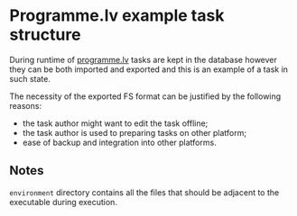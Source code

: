 # Programme.lv example task structure

During runtime of [programme.lv](https://programme.lv/) tasks are kept in the database
however they can be both imported and exported
and this is an example of a task in such state.

The necessity of the exported FS format can be justified by the following reasons:
- the task author might want to edit the task offline;
- the task author is used to preparing tasks on other platform;
- ease of backup and integration into other platforms.

## Notes

`environment` directory contains all the files that should be adjacent to the executable during execution.
